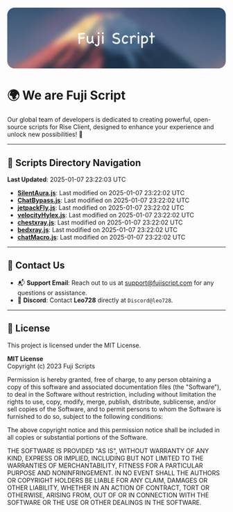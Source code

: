 ![Banner](.github/b.webp)

# 🌍 **We are Fuji Script**

Our global team of developers is dedicated to creating powerful, open-source scripts for Rise Client, designed to enhance your experience and unlock new possibilities! 🌟

---
<!-- SCRIPTS_NAVIGATION_START -->
## 📂 **Scripts Directory Navigation**

**Last Updated**: 2025-01-07 23:22:03 UTC

- **[SilentAura.js](scripts/SilentAura.js)**: Last modified on 2025-01-07 23:22:02 UTC
- **[ChatBypass.js](scripts/ChatBypass.js)**: Last modified on 2025-01-07 23:22:02 UTC
- **[jetpackFly.js](scripts/jetpackFly.js)**: Last modified on 2025-01-07 23:22:02 UTC
- **[velocityHylex.js](scripts/velocityHylex.js)**: Last modified on 2025-01-07 23:22:02 UTC
- **[chestxray.js](scripts/chestxray.js)**: Last modified on 2025-01-07 23:22:02 UTC
- **[bedxray.js](scripts/bedxray.js)**: Last modified on 2025-01-07 23:22:02 UTC
- **[chatMacro.js](scripts/chatMacro.js)**: Last modified on 2025-01-07 23:22:02 UTC

<!-- SCRIPTS_NAVIGATION_END -->

---

## 💬 **Contact Us**  
- 📬 **Support Email**: Reach out to us at [support@fujiscript.com](mailto:support@fujiscript.com) for any questions or assistance.  
- 💬 **Discord**: Contact **Leo728** directly at `Discord@leo728`.

---

## 📜 **License**

This project is licensed under the MIT License.  

**MIT License**  
Copyright (c) 2023 Fuji Scripts  

Permission is hereby granted, free of charge, to any person obtaining a copy of this software and associated documentation files (the "Software"), to deal in the Software without restriction, including without limitation the rights to use, copy, modify, merge, publish, distribute, sublicense, and/or sell copies of the Software, and to permit persons to whom the Software is furnished to do so, subject to the following conditions:  

The above copyright notice and this permission notice shall be included in all copies or substantial portions of the Software.  

THE SOFTWARE IS PROVIDED "AS IS", WITHOUT WARRANTY OF ANY KIND, EXPRESS OR IMPLIED, INCLUDING BUT NOT LIMITED TO THE WARRANTIES OF MERCHANTABILITY, FITNESS FOR A PARTICULAR PURPOSE AND NONINFRINGEMENT. IN NO EVENT SHALL THE AUTHORS OR COPYRIGHT HOLDERS BE LIABLE FOR ANY CLAIM, DAMAGES OR OTHER LIABILITY, WHETHER IN AN ACTION OF CONTRACT, TORT OR OTHERWISE, ARISING FROM, OUT OF OR IN CONNECTION WITH THE SOFTWARE OR THE USE OR OTHER DEALINGS IN THE SOFTWARE.  
